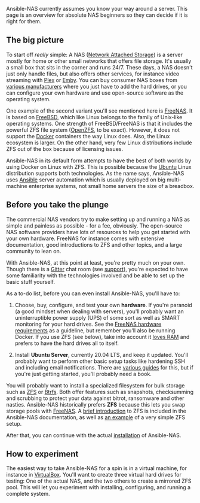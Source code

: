 Ansible-NAS currently assumes you know your way around a server. This page is an
overview for absolute NAS beginners so they can decide if it is right for them.

## The big picture

To start off _really_ simple: A NAS ([Network Attached
Storage](https://en.wikipedia.org/wiki/Network-attached_storage)) is a server
mostly for home or other small networks that offers file storage. It's usually a
small box that sits in the corner and runs 24/7. These days, a NAS doesn't just
only handle files, but also offers other services, for instance video streaming
with [Plex](https://www.plex.tv/) or [Emby](https://emby.media/index.html). You
can buy consumer NAS boxes from [various
manufacturers](https://en.wikipedia.org/wiki/List_of_NAS_manufacturers) where
you just have to add the hard drives, or you can configure your own hardware and
use open-source software as the operating system.

One example of the second variant you'll see mentioned here is
[FreeNAS](https://freenas.org/). It is based on
[FreeBSD](https://www.freebsd.org/), which like Linux belongs to the family of
Unix-like operating systems. One strength of FreeBSD/FreeNAS is that it
includes the powerful ZFS file system
([OpenZFS](http://www.open-zfs.org/wiki/Main_Page), to be exact).  However, it
does not support the [Docker](https://www.docker.com/) containers the way Linux
does. Also, the Linux ecosystem is larger. On the other hand, very few Linux
distributions include ZFS out of the box because of licensing issues.

Ansible-NAS in its default form attempts to have the best of both worlds by
using Docker on Linux with ZFS. This is possible because the
[Ubuntu](https://www.ubuntu.com/server) Linux distribution supports both
technologies. As the name says, Ansible-NAS uses
[Ansible](https://www.ansible.com/) server automation which is usually deployed
on big multi-machine enterprise systems, not small home servers the size of a
breadbox.

## Before you take the plunge

The commercial NAS vendors try to make setting up and running a NAS as simple
and painless as possible - for a fee, obviously. The open-source NAS software
providers have lots of resources to help you get started with your own hardware.
FreeNAS for instance comes with extensive documentation, good introductions to
ZFS and other topics, and a large community to lean on.

With Ansible-NAS, at this point at least, you're pretty much on your own. Though
there is a [Gitter](https://gitter.im/Ansible-NAS/Chat) chat room (see
[support](support.md)), you're expected to have some familiarity with the
technologies involved and be able to set up the basic stuff yourself.

As a to-do list, before you can even install Ansible-NAS, you'll have to:

1. Choose, buy, configure, and test your own **hardware**. If you're paranoid (a
   good mindset when dealing with servers), you'll probably want an
   uninterruptible power supply (UPS) of some sort as well as SMART monitoring
   for your hard drives. See the [FreeNAS hardware
   requirements](https://freenas.org/hardware-requirements/) as a guideline, but
   remember you'll also be running Docker. If you use ZFS (see below), take into
   account it [loves RAM](zfs/zfs_overview.md) and prefers to have the hard
   drives all to itself.

1. Install **Ubuntu Server**, currently 20.04 LTS, and keep it updated. You'll
   probably want to perform other basic setup tasks like hardening SSH and
   including email notifications. There are [various
   guides](https://devanswers.co/ubuntu-20-04-initial-server-setup/) for this,
   but if you're just getting started, you'll probably need a book.

You will probably want to install a specialized filesystem for bulk storage such
as [ZFS](http://www.open-zfs.org/wiki/Main_Page) or
[Btrfs](https://btrfs.wiki.kernel.org/index.php/Main_Page). Both offer features
such as snapshots, checksumming and scrubbing to protect your data against
bitrot, ransomware and other nasties. Ansible-NAS historically prefers **ZFS**
because this lets you swap storage pools with
[FreeNAS](https://freenas.org/zfs/). A [brief introduction](zfs/zfs_overview.md)
to ZFS is included in the Ansible-NAS documentation, as well as [an
example](zfs/zfs_configuration.md) of a very simple ZFS setup.

After that, you can continue with the actual [installation](installation.md) of
Ansible-NAS.

## How to experiment

The easiest way to take Ansible-NAS for a spin is in a virtual machine, for
instance in [VirtualBox](https://www.virtualbox.org/). You'll want to create
three virtual hard drives for testing: One of the actual NAS, and the two others
to create a mirrored ZFS pool. This will let you experiment with installing,
configuring, and running a complete system.
